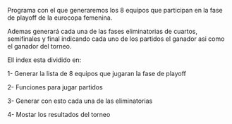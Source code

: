Programa con el que generaremos los 8 equipos que participan en la fase de playoff de la eurocopa femenina. 

Ademas generará cada una de las fases eliminatorias de cuartos, semifinales y final indicando cada uno de los partidos el ganador asi como el ganador del torneo.

Ell index esta dividido en:

1- Generar la lista de 8 equipos que jugaran la fase de playoff

2- Funciones para jugar partidos 

3- Generar con esto cada una de las eliminatorias

4- Mostar los resultados del torneo